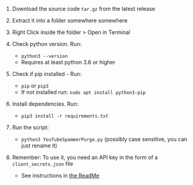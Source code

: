 1. Download the source code `tar.gz` from the latest release 

2. Extract it into a folder somewhere somewhere

3. Right Click inside the folder > Open in Terminal

4. Check python version. Run: 
 	* `python3 --version`
	* Requires at least python 3.6 or higher

5. Check if pip installed - Run: 
	* `pip` or `pip3`
	* If not installed run: `sudo apt install python3-pip`

6.  Install dependencies. Run:  
	* `pip3 install -r requirements.txt`

7. Run the script: 
	* `python3 YouTubeSpammerPurge.py` (possibly case sensitive, you can just rename it)

8. Remember: To use it, you need an API key in the form of a `client_secrets.json` file
	* See instructions in [the ReadMe](https://github.com/ThioJoe/YouTube-Spammer-Purge#instructions---obtaining-youtube-api-key)

